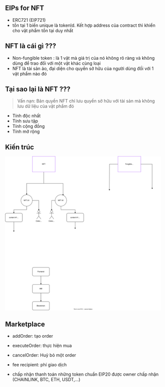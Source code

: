 ## EIPs for NFT

- ERC721 (EIP721)
- tồn tại 1 biến unique là tokenId. Kết hợp address của contract thì khiển cho vật phẩm tồn tại duy nhất

## NFT là cái gì ???

- Non-fungible token : là 1 vật mà giá trị của nó không rõ ràng và không dùng để trao đổi với một vật khác cùng loại
- NFT là tài sản ảo, đại diện cho quyền sở hữu của người dùng đối với 1 vật phẩm nào đó

## Tại sao lại là NFT ???

> Vấn nạn: Bản quyền
> NFT chỉ lưu quyền sở hữu với tài sản mà không lưu dữ liệu của vật phẩm đó

- Tính độc nhất
- Tính sưu tập
- Tính cộng đồng
- Tính mở rộng

## Kiến trúc

![kien truc](/public/nft-flow.drawio.svg)

## Marketplace

- addOrder: tạo order
- executeOrder: thực hiện mua
- cancelOrder: Huỷ bỏ một order

- fee recipient: phí giao dịch
- chấp nhận thanh toán những token chuẩn EIP20 được owner chấp nhận (CHAINLINK, BTC, ETH, USDT,...)
